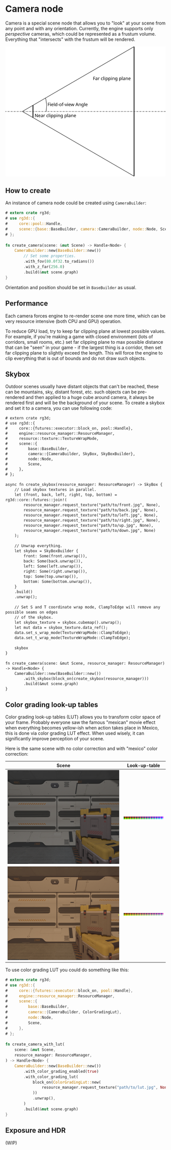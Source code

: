 # Camera node

Camera is a special scene node that allows you to "look" at your scene from any point and with any orientation.
Currently, the engine supports only _perspective_ cameras, which could be represented as a frustum volume. Everything
that "intersects" with the frustum will be rendered. 

![Frustum](./frustum.svg)

## How to create

An instance of camera node could be created using `CameraBuilder`: 

```rust
# extern crate rg3d;
# use rg3d::{
#     core::pool::Handle,
#     scene::{base::BaseBuilder, camera::CameraBuilder, node::Node, Scene},
# };

fn create_camera(scene: &mut Scene) -> Handle<Node> {
    CameraBuilder::new(BaseBuilder::new())
        // Set some properties.
        .with_fov(80.0f32.to_radians())
        .with_z_far(256.0)
        .build(&mut scene.graph)
}
```

Orientation and position should be set in `BaseBuilder` as usual.

## Performance

Each camera forces engine to re-render scene one more time, which can be very resource intensive (both CPU and GPU)
operation. 

To reduce GPU load, try to keep far clipping plane at lowest possible values. For example, if you're making a game
with closed environment (lots of corridors, small rooms, etc.) set far clipping plane to max possible distance that 
can be "seen" in your game - if the largest thing is a corridor, then set far clipping plane to slightly exceed the 
length. This will force the engine to clip everything that is out of bounds and do not draw such objects.

## Skybox

Outdoor scenes usually have distant objects that can't be reached, these can be mountains, sky, distant forest, etc.
such objects can be pre-rendered and then applied to a huge cube around camera, it always be rendered first and will
be the background of your scene. To create a skybox and set it to a camera, you can use following code:

```rust,edition2018
# extern crate rg3d;
# use rg3d::{
#     core::{futures::executor::block_on, pool::Handle},
#     engine::resource_manager::ResourceManager,
#     resource::texture::TextureWrapMode,
#     scene::{
#         base::BaseBuilder,
#         camera::{CameraBuilder, SkyBox, SkyBoxBuilder},
#         node::Node,
#         Scene,
#     },
# };

async fn create_skybox(resource_manager: ResourceManager) -> SkyBox {
    // Load skybox textures in parallel.
    let (front, back, left, right, top, bottom) = rg3d::core::futures::join!(
        resource_manager.request_texture("path/to/front.jpg", None),
        resource_manager.request_texture("path/to/back.jpg", None),
        resource_manager.request_texture("path/to/left.jpg", None),
        resource_manager.request_texture("path/to/right.jpg", None),
        resource_manager.request_texture("path/to/up.jpg", None),
        resource_manager.request_texture("path/to/down.jpg", None)
    );

    // Unwrap everything.
    let skybox = SkyBoxBuilder {
        front: Some(front.unwrap()),
        back: Some(back.unwrap()),
        left: Some(left.unwrap()),
        right: Some(right.unwrap()),
        top: Some(top.unwrap()),
        bottom: Some(bottom.unwrap()),
    }
    .build()
    .unwrap();

    // Set S and T coordinate wrap mode, ClampToEdge will remove any possible seams on edges
    // of the skybox.
    let skybox_texture = skybox.cubemap().unwrap();
    let mut data = skybox_texture.data_ref();
    data.set_s_wrap_mode(TextureWrapMode::ClampToEdge);
    data.set_t_wrap_mode(TextureWrapMode::ClampToEdge);

    skybox
}

fn create_camera(scene: &mut Scene, resource_manager: ResourceManager) -> Handle<Node> {
    CameraBuilder::new(BaseBuilder::new())
        .with_skybox(block_on(create_skybox(resource_manager)))
        .build(&mut scene.graph)
}
```

## Color grading look-up tables

Color grading look-up tables (LUT) allows you to transform color space of your frame. Probably everyone saw the
famous "mexican" movie effect when everything becomes yellow-ish when action takes place in Mexico, this is done
via color grading LUT effect. When used wisely, it can significantly improve perception of your scene.

Here is the same scene with no color correction and with "mexico" color correction:

| Scene                                                  | Look-up-table
|--------------------------------------------------------|-------------------
| ![No Color Correction](./no_color_correction.PNG)      | ![Neutral LUT](./lut_neutral.jpg)
| ![With Color Correction](./with_color_correction.PNG)  | ![Neutral LUT](./lut_mexico.jpg)

To use color grading LUT you could do something like this:

```rust
# extern crate rg3d;
# use rg3d::{
#     core::{futures::executor::block_on, pool::Handle},
#     engine::resource_manager::ResourceManager,
#     scene::{
#         base::BaseBuilder,
#         camera::{CameraBuilder, ColorGradingLut},
#         node::Node,
#         Scene,
#     },
# };

fn create_camera_with_lut(
    scene: &mut Scene,
    resource_manager: ResourceManager,
) -> Handle<Node> {
    CameraBuilder::new(BaseBuilder::new())
        .with_color_grading_enabled(true)
        .with_color_grading_lut(
            block_on(ColorGradingLut::new(
                resource_manager.request_texture("path/to/lut.jpg", None),
            ))
            .unwrap(),
        )
        .build(&mut scene.graph)
}
```

## Exposure and HDR

(WIP)